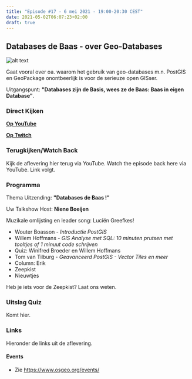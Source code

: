 ```yaml
---
title: "Episode #17 - 6 mei 2021 - 19:00-20:30 CEST"
date: 2021-05-02T06:07:23+02:00
draft: true
---
```


## Databases de Baas - over Geo-Databases 

![alt text](/images/episode-0017/poster-ep17-small.jpg "Poster Afl 17")

Gaat vooral over oa. waarom het gebruik van geo-databases m.n. PostGIS 
en GeoPackage onontbeerlijk is voor de serieuze open GISser.

Uitgangspunt: **"Databases zijn de Basis, wees ze de Baas: Baas in eigen Database"**.


### Direct Kijken

__[Op YouTube](https://www.youtube.com/watch?v=caOn96p3cYQ)__

__[Op Twitch](https://www.twitch.tv/osgeonl/schedule)__

### Terugkijken/Watch Back

Kijk de aflevering hier terug via YouTube. Watch the episode back here via YouTube.
Link volgt.

### Programma

Thema Uitzending: __"Databases de Baas !"__ 

Uw Talkshow Host: __Niene Boeijen__

Muzikale omlijsting en leader song: Luciën Greefkes! 

* Wouter Boasson - _Introductie PostGIS_
* Willem Hoffmans - _GIS Analyse met SQL: 10 minuten prutsen met tooltjes of 1 minuut code schrijven_
* Quiz: Winifred Broeder en Willem Hoffmans
* Tom van Tilburg - _Geavanceerd PostGIS - Vector Tiles en meer_
* Column: Erik
* Zeepkist
* Nieuwtjes

Heb je iets voor de Zeepkist? Laat ons weten.

### Uitslag Quiz

Komt hier.

### Links

Hieronder de links uit de aflevering.


#### Events

* Zie https://www.osgeo.org/events/
